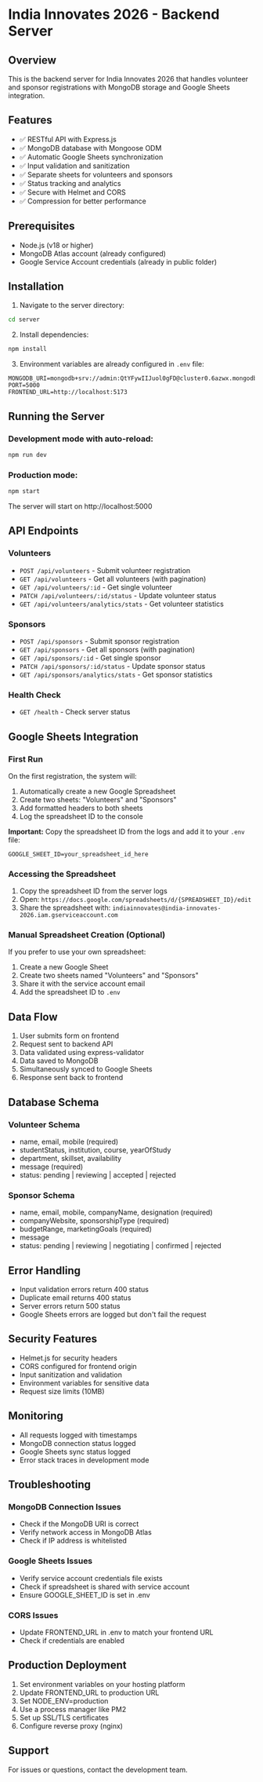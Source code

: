 # India Innovates 2026 - Backend Server

## Overview
This is the backend server for India Innovates 2026 that handles volunteer and sponsor registrations with MongoDB storage and Google Sheets integration.

## Features
- ✅ RESTful API with Express.js
- ✅ MongoDB database with Mongoose ODM
- ✅ Automatic Google Sheets synchronization
- ✅ Input validation and sanitization
- ✅ Separate sheets for volunteers and sponsors
- ✅ Status tracking and analytics
- ✅ Secure with Helmet and CORS
- ✅ Compression for better performance

## Prerequisites
- Node.js (v18 or higher)
- MongoDB Atlas account (already configured)
- Google Service Account credentials (already in public folder)

## Installation

1. Navigate to the server directory:
```bash
cd server
```

2. Install dependencies:
```bash
npm install
```

3. Environment variables are already configured in `.env` file:
```
MONGODB_URI=mongodb+srv://admin:QtYFywIIJuol0gFD@cluster0.6azwx.mongodb.net/indiainnovates
PORT=5000
FRONTEND_URL=http://localhost:5173
```

## Running the Server

### Development mode with auto-reload:
```bash
npm run dev
```

### Production mode:
```bash
npm start
```

The server will start on http://localhost:5000

## API Endpoints

### Volunteers
- `POST /api/volunteers` - Submit volunteer registration
- `GET /api/volunteers` - Get all volunteers (with pagination)
- `GET /api/volunteers/:id` - Get single volunteer
- `PATCH /api/volunteers/:id/status` - Update volunteer status
- `GET /api/volunteers/analytics/stats` - Get volunteer statistics

### Sponsors
- `POST /api/sponsors` - Submit sponsor registration
- `GET /api/sponsors` - Get all sponsors (with pagination)
- `GET /api/sponsors/:id` - Get single sponsor
- `PATCH /api/sponsors/:id/status` - Update sponsor status
- `GET /api/sponsors/analytics/stats` - Get sponsor statistics

### Health Check
- `GET /health` - Check server status

## Google Sheets Integration

### First Run
On the first registration, the system will:
1. Automatically create a new Google Spreadsheet
2. Create two sheets: "Volunteers" and "Sponsors"
3. Add formatted headers to both sheets
4. Log the spreadsheet ID to the console

**Important:** Copy the spreadsheet ID from the logs and add it to your `.env` file:
```
GOOGLE_SHEET_ID=your_spreadsheet_id_here
```

### Accessing the Spreadsheet
1. Copy the spreadsheet ID from the server logs
2. Open: `https://docs.google.com/spreadsheets/d/{SPREADSHEET_ID}/edit`
3. Share the spreadsheet with: `indiainnovates@india-innovates-2026.iam.gserviceaccount.com`

### Manual Spreadsheet Creation (Optional)
If you prefer to use your own spreadsheet:
1. Create a new Google Sheet
2. Create two sheets named "Volunteers" and "Sponsors"
3. Share it with the service account email
4. Add the spreadsheet ID to `.env`

## Data Flow
1. User submits form on frontend
2. Request sent to backend API
3. Data validated using express-validator
4. Data saved to MongoDB
5. Simultaneously synced to Google Sheets
6. Response sent back to frontend

## Database Schema

### Volunteer Schema
- name, email, mobile (required)
- studentStatus, institution, course, yearOfStudy
- department, skillset, availability
- message (required)
- status: pending | reviewing | accepted | rejected

### Sponsor Schema
- name, email, mobile, companyName, designation (required)
- companyWebsite, sponsorshipType (required)
- budgetRange, marketingGoals (required)
- message
- status: pending | reviewing | negotiating | confirmed | rejected

## Error Handling
- Input validation errors return 400 status
- Duplicate email returns 400 status
- Server errors return 500 status
- Google Sheets errors are logged but don't fail the request

## Security Features
- Helmet.js for security headers
- CORS configured for frontend origin
- Input sanitization and validation
- Environment variables for sensitive data
- Request size limits (10MB)

## Monitoring
- All requests logged with timestamps
- MongoDB connection status logged
- Google Sheets sync status logged
- Error stack traces in development mode

## Troubleshooting

### MongoDB Connection Issues
- Check if the MongoDB URI is correct
- Verify network access in MongoDB Atlas
- Check if IP address is whitelisted

### Google Sheets Issues
- Verify service account credentials file exists
- Check if spreadsheet is shared with service account
- Ensure GOOGLE_SHEET_ID is set in .env

### CORS Issues
- Update FRONTEND_URL in .env to match your frontend URL
- Check if credentials are enabled

## Production Deployment

1. Set environment variables on your hosting platform
2. Update FRONTEND_URL to production URL
3. Set NODE_ENV=production
4. Use a process manager like PM2
5. Set up SSL/TLS certificates
6. Configure reverse proxy (nginx)

## Support
For issues or questions, contact the development team.
